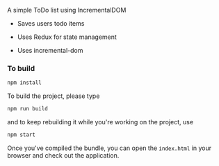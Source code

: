 A simple ToDo list using IncrementalDOM

- Saves users todo items

- Uses Redux for state management

- Uses incremental-dom

### To build

```sh
npm install
```

To build the project, please type

```sh
npm run build
```

and to keep rebuilding it while you're working on the project, use

```sh
npm start
```

Once you've compiled the bundle, you can open the `index.html` in your browser
and check out the application.
